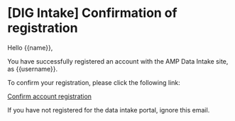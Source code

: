 # [DIG Intake] Confirmation of registration

Hello {{name}},

You have successfully registered an account with the AMP Data Intake site, as {{username}}.

To confirm your registration, please click the following link:

[Confirm account registration]({{confirmlink}})

If you have not registered for the data intake portal, ignore this email.